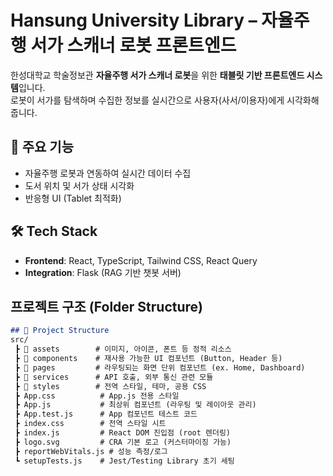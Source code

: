 # Hansung University Library – 자율주행 서가 스캐너 로봇 프론트엔드
한성대학교 학술정보관 **자율주행 서가 스캐너 로봇**을 위한 **태블릿 기반 프론트엔드 시스템**입니다.  
로봇이 서가를 탐색하며 수집한 정보를 실시간으로 사용자(사서/이용자)에게 시각화해줍니다.

## 🚀 주요 기능
- 자율주행 로봇과 연동하여 실시간 데이터 수집
- 도서 위치 및 서가 상태 시각화
- 반응형 UI (Tablet 최적화)

## 🛠 Tech Stack
- **Frontend**: React, TypeScript, Tailwind CSS, React Query
- **Integration**: Flask (RAG 기반 챗봇 서버)


## 프로젝트 구조 (Folder Structure)
```md
## 📂 Project Structure
src/
 ┣ 📂 assets        # 이미지, 아이콘, 폰트 등 정적 리소스
 ┣ 📂 components    # 재사용 가능한 UI 컴포넌트 (Button, Header 등)
 ┣ 📂 pages         # 라우팅되는 화면 단위 컴포넌트 (ex. Home, Dashboard)
 ┣ 📂 services      # API 호출, 외부 통신 관련 모듈
 ┣ 📂 styles        # 전역 스타일, 테마, 공용 CSS
 ┣ App.css          # App.js 전용 스타일
 ┣ App.js           # 최상위 컴포넌트 (라우팅 및 레이아웃 관리)
 ┣ App.test.js      # App 컴포넌트 테스트 코드
 ┣ index.css        # 전역 스타일 시트
 ┣ index.js         # React DOM 진입점 (root 렌더링)
 ┣ logo.svg         # CRA 기본 로고 (커스터마이징 가능)
 ┣ reportWebVitals.js # 성능 측정/로그
 ┗ setupTests.js    # Jest/Testing Library 초기 세팅
